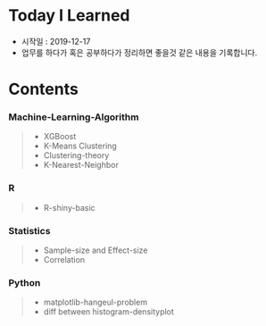 # Today I Learned
* 시작일 : 2019-12-17
* 업무를 하다가 혹은 공부하다가 정리하면 좋을것 같은 내용을 기록합니다.

# Contents
### Machine-Learning-Algorithm
> * XGBoost
> * K-Means Clustering
> * Clustering-theory
> * K-Nearest-Neighbor
  
### R
> * R-shiny-basic
  
### Statistics
> * Sample-size and Effect-size
> * Correlation
  
### Python
> * matplotlib-hangeul-problem
> * diff between histogram-densityplot

